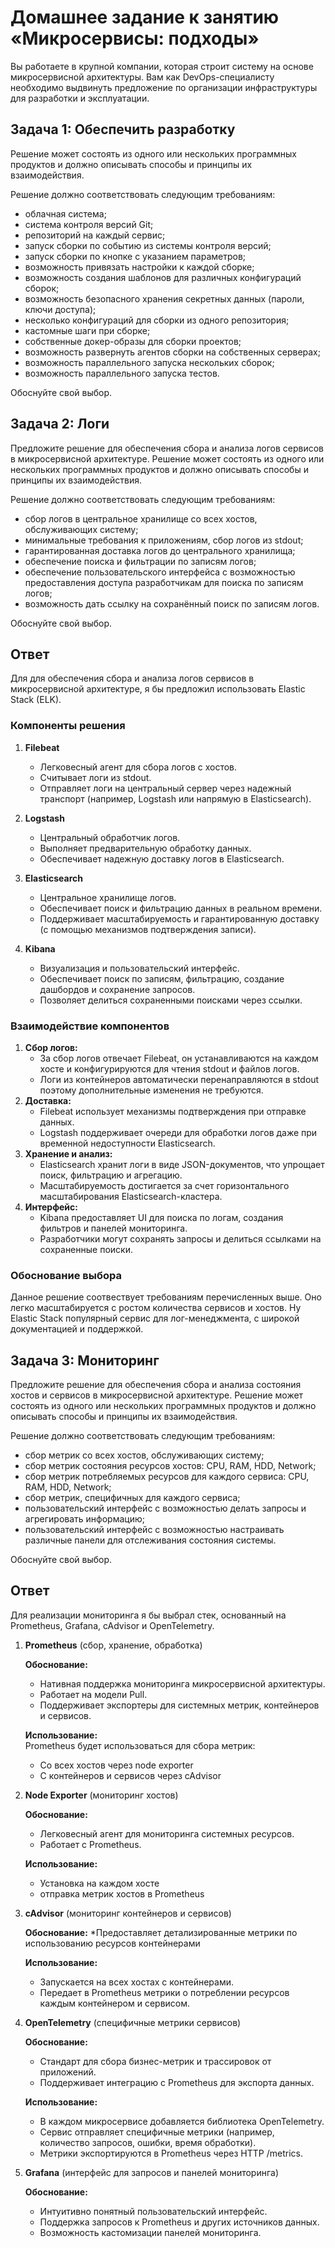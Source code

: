 # Домашнее задание к занятию «Микросервисы: подходы»

Вы работаете в крупной компании, которая строит систему на основе микросервисной архитектуры.
Вам как DevOps-специалисту необходимо выдвинуть предложение по организации инфраструктуры для разработки и эксплуатации.

## Задача 1: Обеспечить разработку

Решение может состоять из одного или нескольких программных продуктов и должно описывать способы и принципы их взаимодействия.

Решение должно соответствовать следующим требованиям:

- облачная система;
- система контроля версий Git;
- репозиторий на каждый сервис;
- запуск сборки по событию из системы контроля версий;
- запуск сборки по кнопке с указанием параметров;
- возможность привязать настройки к каждой сборке;
- возможность создания шаблонов для различных конфигураций сборок;
- возможность безопасного хранения секретных данных (пароли, ключи доступа);
- несколько конфигураций для сборки из одного репозитория;
- кастомные шаги при сборке;
- собственные докер-образы для сборки проектов;
- возможность развернуть агентов сборки на собственных серверах;
- возможность параллельного запуска нескольких сборок;
- возможность параллельного запуска тестов.

Обоснуйте свой выбор.


## Задача 2: Логи

Предложите решение для обеспечения сбора и анализа логов сервисов в микросервисной архитектуре.
Решение может состоять из одного или нескольких программных продуктов и должно описывать способы и принципы их взаимодействия.

Решение должно соответствовать следующим требованиям:

- сбор логов в центральное хранилище со всех хостов, обслуживающих систему;
- минимальные требования к приложениям, сбор логов из stdout;
- гарантированная доставка логов до центрального хранилища;
- обеспечение поиска и фильтрации по записям логов;
- обеспечение пользовательского интерфейса с возможностью предоставления доступа разработчикам для поиска по записям логов;
- возможность дать ссылку на сохранённый поиск по записям логов.

Обоснуйте свой выбор.

## Ответ

Для для обеспечения сбора и анализа логов сервисов в микросервисной архитектуре, я бы предложил использовать Elastic Stack (ELK).

### Компоненты решения

1. **Filebeat**
    * Легковесный агент для сбора логов с хостов.
    * Считывает логи из stdout.
    * Отправляет логи на центральный сервер через надежный транспорт (например, Logstash или напрямую в Elasticsearch).

2. **Logstash**
    * Центральный обработчик логов.
    * Выполняет предварительную обработку данных.
    * Обеспечивает надежную доставку логов в Elasticsearch.

3. **Elasticsearch**
    * Центральное хранилище логов.
    * Обеспечивает поиск и фильтрацию данных в реальном времени.
    * Поддерживает масштабируемость и гарантированную доставку (с помощью механизмов подтверждения записи).

4. **Kibana**
    * Визуализация и пользовательский интерфейс.
    * Обеспечивает поиск по записям, фильтрацию, создание дашбордов и сохранение запросов.
    * Позволяет делиться сохраненными поисками через ссылки.

### Взаимодействие компонентов

1. **Сбор логов:**
    * За сбор логов отвечает Filebeat, он  устанавливаются на каждом хосте и конфигурируются для чтения stdout и файлов логов.
    * Логи из контейнеров  автоматически перенаправляются в stdout поэтому дополнительные изменения не требуются.
2. **Доставка:**
    * Filebeat использует механизмы подтверждения при отправке данных.
    * Logstash  поддерживает очереди для обработки логов даже при временной недоступности Elasticsearch.
3. **Хранение и анализ:**
    * Elasticsearch хранит логи в виде JSON-документов, что упрощает поиск, фильтрацию и агрегацию.
    * Масштабируемость достигается за счет горизонтального масштабирования Elasticsearch-кластера.
4. **Интерфейс:**
    * Kibana предоставляет  UI для поиска по логам, создания фильтров и панелей мониторинга.
    * Разработчики могут сохранять запросы и делиться ссылками на сохраненные поиски. 

### Обоснование выбора

Данное решение соотвествует требованиям перечисленных выше. Оно легко масштабируется с ростом количества сервисов и хостов. Ну Elastic Stack популярный сервис для лог-менеджмента, с широкой документацией и поддержкой. 

## Задача 3: Мониторинг

Предложите решение для обеспечения сбора и анализа состояния хостов и сервисов в микросервисной архитектуре.
Решение может состоять из одного или нескольких программных продуктов и должно описывать способы и принципы их взаимодействия.

Решение должно соответствовать следующим требованиям:

- сбор метрик со всех хостов, обслуживающих систему;
- сбор метрик состояния ресурсов хостов: CPU, RAM, HDD, Network;
- сбор метрик потребляемых ресурсов для каждого сервиса: CPU, RAM, HDD, Network;
- сбор метрик, специфичных для каждого сервиса;
- пользовательский интерфейс с возможностью делать запросы и агрегировать информацию;
- пользовательский интерфейс с возможностью настраивать различные панели для отслеживания состояния системы.

Обоснуйте свой выбор.

## Ответ

Для реализации мониторинга я бы  выбрал  стек, основанный на Prometheus, Grafana, cAdvisor и OpenTelemetry.

1. **Prometheus** (сбор, хранение, обработка) 

    **Обоснование:**

    * Нативная поддержка мониторинга микросервисной архитектуры.
    * Работает на модели Pull.
    * Поддерживает экспортеры для системных метрик, контейнеров и сервисов.

    **Использование:**  
    Prometheus будет использоваться для сбора метрик:

    * Со всех хостов через node exporter
    * C контейнеров и сервисов через cAdvisor

2. **Node Exporter** (мониторинг хостов)
    
    **Обоснование:**
    * Легковесный агент для мониторинга системных ресурсов.
    * Работает с Prometheus.

    **Использование:** 
    * Установка на каждом хосте
    * отправка метрик хостов в Prometheus

3. **cAdvisor** (мониторинг контейнеров и сервисов)

    **Обоснование:**
    *Предоставляет детализированные метрики по использованию ресурсов контейнерами

    **Использование:** 
    * Запускается на всех хостах с контейнерами.
    * Передает в Prometheus метрики о потреблении ресурсов каждым контейнером и сервисом.

4. **OpenTelemetry** (специфичные метрики сервисов)

    **Обоснование:**
    * Стандарт для сбора бизнес-метрик и трассировок от приложений.
    * Поддерживает интеграцию с Prometheus для экспорта данных.

    **Использование:**

    * В каждом микросервисе добавляется библиотека OpenTelemetry.
    * Сервис отправляет специфичные метрики (например, количество запросов, ошибки, время обработки).
    * Метрики экспортируются в Prometheus через HTTP /metrics.

5. **Grafana** (интерфейс для запросов и панелей мониторинга)
    
    **Обоснование:**
    * Интуитивно понятный пользовательский интерфейс.
    * Поддержка запросов к Prometheus и других источников данных.
    * Возможность кастомизации панелей мониторинга.


